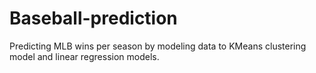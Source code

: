 # Baseball-prediction
Predicting MLB wins per season by modeling data to KMeans clustering model and linear regression models.
